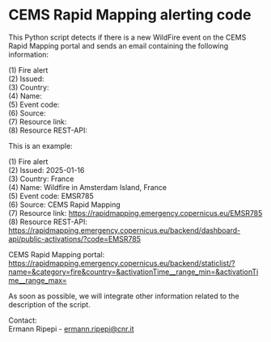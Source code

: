 # CEMS Rapid Mapping alerting code

This Python script detects if there is a new WildFire event on the CEMS Rapid Mapping portal and sends an email containing the following information:  

(1) Fire alert  
(2) Issued:   
(3) Country:   
(4) Name:   
(5) Event code:   
(6) Source:   
(7) Resource link:   
(8) Resource REST-API: 

This is an example:

(1) Fire alert  
(2) Issued: 2025-01-16  
(3) Country: France  
(4) Name: Wildfire in Amsterdam Island, France  
(5) Event code: EMSR785  
(6) Source: CEMS Rapid Mapping  
(7) Resource link: https://rapidmapping.emergency.copernicus.eu/EMSR785  
(8) Resource REST-API: https://rapidmapping.emergency.copernicus.eu/backend/dashboard-api/public-activations/?code=EMSR785  

CEMS Rapid Mapping portal: https://rapidmapping.emergency.copernicus.eu/backend/staticlist/?name=&category=fire&country=&activationTime__range_min=&activationTime__range_max=

As soon as possible, we will integrate other information related to the description of the script.  

Contact:  
Ermann Ripepi - ermann.ripepi@cnr.it
